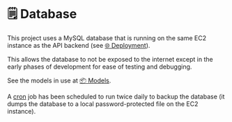 # 🗒️ Database

This project uses a MySQL database that is running on the same EC2 instance as the API backend (see [🌐 Deployment](deployment.md#-deployment)).

This allows the database to not be exposed to the internet except in the early phases of development for ease of testing and debugging.

See the models in use at [📦 Models](project-details.md#-models).

A [cron](https://en.wikipedia.org/wiki/Cron) job has been scheduled to run twice daily to backup the database (it dumps the database to a local password-protected file on the EC2 instance).
